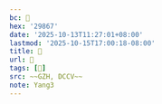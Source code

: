 ```yaml
---
bc: 𩡧
hex: '29867'
date: '2025-10-13T11:27:01+08:00'
lastmod: '2025-10-15T17:00:18-08:00'
title: 󰔾
url: 󰔾
tags: [𩡧]
src: ~~GZH, DCCV~~
note: Yang3
---
```

